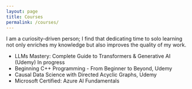 ```yaml
---
layout: page
title: Courses
permalink: /courses/
---
```

I am a curiosity-driven person; I find that dedicating  time to solo learning not only enriches my knowledge but also improves the quality of my work.

- LLMs Mastery: Complete Guide to Transformers & Generative AI (Udemy)
In progress
- Beginning C++ Programming - From Beginner to Beyond, Udemy  
- Causal Data Science with Directed Acyclic Graphs, Udemy  
- Microsoft Certified: Azure AI Fundamentals  
